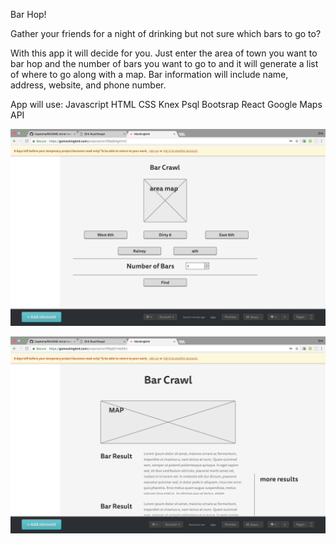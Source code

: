 Bar Hop!

Gather your friends for a night of drinking but not sure which bars to go to?

With this app it will decide for you. Just enter the area of town you want to bar hop and the number of bars you want to go to and it will generate a list of where to go along with a map. Bar information will include name, address, website, and phone number. 

App will use:
Javascript
HTML
CSS
Knex
Psql
Bootsrap
React
Google Maps API

![mock up](/images/home.png)

![mock up](/images/results.png)

